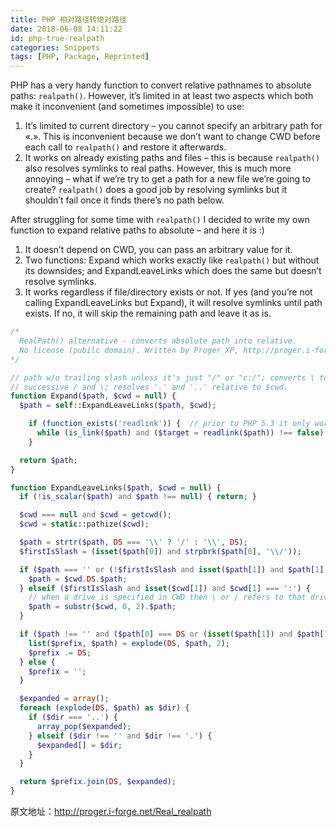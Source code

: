 ```yaml
---
title: PHP 相对路径转绝对路径
date: 2018-06-08 14:11:22
id: php-true-realpath
categories: Snippets
tags: [PHP, Package, Reprinted]
---
```


PHP has a very handy function to convert relative pathnames to absolute paths: `realpath()`. However, it’s limited in at least two aspects which both make it inconvenient (and sometimes impossible) to use:

1. It’s limited to current directory – you cannot specify an arbitrary path for «.». This is inconvenient because we don’t want to change CWD before each call to `realpath()` and restore it afterwards.
2. It works on already existing paths and files – this is because `realpath()` also resolves symlinks to real paths. However, this is much more annoying – what if we’re try to get a path for a new file we’re going to create? `realpath()` does a good job by resolving symlinks but it shouldn’t fail once it finds there’s no path below.

After struggling for some time with `realpath()` I decided to write my own function to expand relative paths to absolute – and here it is :)

1. It doesn’t depend on CWD, you can pass an arbitrary value for it.
2. Two functions: Expand which works exactly like `realpath()` but without its downsides; and ExpandLeaveLinks which does the same but doesn’t resolve symlinks.
3. It works regardless if file/directory exists or not. If yes (and you’re not calling ExpandLeaveLinks but Expand), it will resolve symlinks until path exists. If no, it will skip the remaining path and leave it as is.

```PHP
/*
  RealPath() alternative - converts absolute path into relative.
  No license (pubilc domain). Written by Proger_XP, http://proger.i-forge.net/Real_realpath
*/

// path w/o trailing slash unless it's just "/" or "c:/"; converts \ to / removing
// successive / and \; resolves '.' and '..' relative to $cwd.
function Expand($path, $cwd = null) {
  $path = self::ExpandLeaveLinks($path, $cwd);

    if (function_exists('readlink')) {  // prior to PHP 5.3 it only works for *nix.
      while (is_link($path) and ($target = readlink($path)) !== false) { $path = $target; }
    }

  return $path;
}

function ExpandLeaveLinks($path, $cwd = null) {
  if (!is_scalar($path) and $path !== null) { return; }

  $cwd === null and $cwd = getcwd();
  $cwd = static::pathize($cwd);

  $path = strtr($path, DS === '\\' ? '/' : '\\', DS);
  $firstIsSlash = (isset($path[0]) and strpbrk($path[0], '\\/'));

  if ($path === '' or (!$firstIsSlash and isset($path[1]) and $path[1] !== ':')) {
    $path = $cwd.DS.$path;
  } elseif ($firstIsSlash and isset($cwd[1]) and $cwd[1] === ':') {
    // when a drive is specified in CWD then \ or / refers to that drive's root.
    $path = substr($cwd, 0, 2).$path;
  }

  if ($path !== '' and ($path[0] === DS or (isset($path[1]) and $path[1] === ':'))) {
    list($prefix, $path) = explode(DS, $path, 2);
    $prefix .= DS;
  } else {
    $prefix = '';
  }

  $expanded = array();
  foreach (explode(DS, $path) as $dir) {
    if ($dir === '..') {
      array_pop($expanded);
    } elseif ($dir !== '' and $dir !== '.') {
      $expanded[] = $dir;
    }
  }

  return $prefix.join(DS, $expanded);
}
```

原文地址：<http://proger.i-forge.net/Real_realpath>
